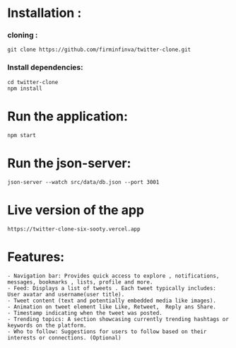 # Installation :
###  cloning : 
    git clone https://github.com/firminfinva/twitter-clone.git  
###  Install dependencies: 
    cd twitter-clone 
    npm install 
# Run the application: 
    npm start 

# Run the json-server: 
    json-server --watch src/data/db.json --port 3001

# Live version of the app 
    https://twitter-clone-six-sooty.vercel.app 

# Features: 
    - Navigation bar: Provides quick access to explore , notifications,     messages, bookmarks , lists, profile and more. 
    - Feed: Displays a list of tweets . Each tweet typically includes:
    User avatar and username(user title). 
    - Tweet content (text and potentially embedded media like images). 
    - Animation on tweet element like Like, Retweet,  Reply ans Share. 
    - Timestamp indicating when the tweet was posted. 
    - Trending topics: A section showcasing currently trending hashtags or keywords on the platform. 
    - Who to follow: Suggestions for users to follow based on their interests or connections. (Optional) 
